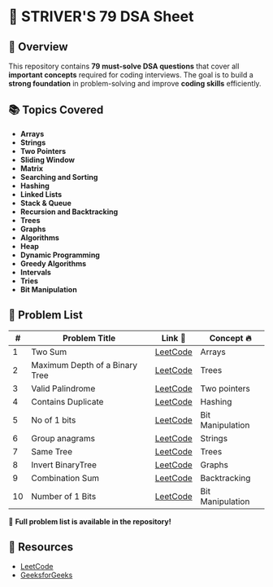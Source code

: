 # 🚀 STRIVER'S 79 DSA Sheet

## 📌 Overview

This repository contains **79 must-solve DSA questions** that cover all **important concepts** required for coding interviews. The goal is to build a **strong foundation** in problem-solving and improve **coding skills** efficiently.

## 📚 Topics Covered

- **Arrays**
- **Strings**
- **Two Pointers**
- **Sliding Window**
- **Matrix**
- **Searching and Sorting**
- **Hashing**
- **Linked Lists**
- **Stack & Queue**
- **Recursion and Backtracking**
- **Trees**
- **Graphs**
- **Algorithms**
- **Heap**
- **Dynamic Programming**
- **Greedy Algorithms**
- **Intervals**
- **Tries**
- **Bit Manipulation**

## 📑 Problem List

| #  | Problem Title                                     | Link 📎                              | Concept 🔥              |
|----|--------------------------------------------------|--------------------------------------|--------------------------|
| 1  | Two Sum                                         | [LeetCode](https://leetcode.com/problems/two-sum/) | Arrays          |
| 2  | Maximum Depth of a Binary Tree                | [LeetCode](https://leetcode.com/problems/maximum-depth-of-binary-tree/) |  Trees           |
| 3  | Valid Palindrome                               | [LeetCode](https://leetcode.com/problems/valid-palindrome/) | Two pointers                    |
| 4  | Contains Duplicate                         | [LeetCode](https://leetcode.com/problems/contains-duplicate/) | Hashing              |
| 5  | No of 1 bits                             | [LeetCode](https://leetcode.com/problems/number-of-1-bits/) | Bit Manipulation|
| 6  | Group anagrams                | [LeetCode](https://leetcode.com/problems/group-anagrams/) |  Strings            |
| 7  | Same Tree      | [LeetCode](https://leetcode.com/problems/same-tree/) | Trees                    |
| 8  | Invert BinaryTree                               | [LeetCode](https://leetcode.com/problems/invert-binary-tree/) | Graphs|
| 9  | Combination Sum                               | [LeetCode](https://leetcode.com/problems/combination-sum/) | Backtracking             |
| 10 | Number of 1 Bits                              | [LeetCode](https://leetcode.com/problems/number-of-1-bits/) | Bit Manipulation         |

📌 **Full problem list is available in the repository!**


## 📖 Resources

- [LeetCode](https://leetcode.com/)  
- [GeeksforGeeks](https://www.geeksforgeeks.org/)
